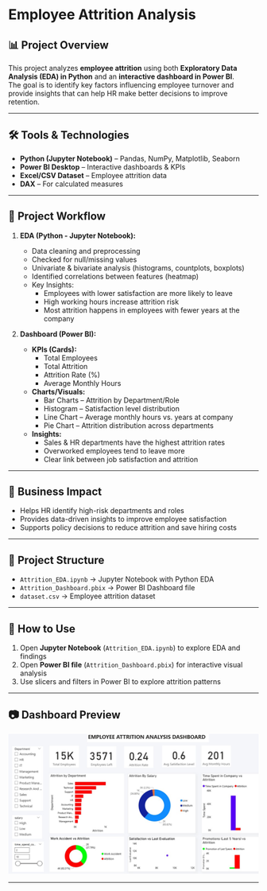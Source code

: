 # Employee Attrition Analysis

## 📊 Project Overview
This project analyzes **employee attrition** using both **Exploratory Data Analysis (EDA) in Python** and an **interactive dashboard in Power BI**.  
The goal is to identify key factors influencing employee turnover and provide insights that can help HR make better decisions to improve retention.

---

## 🛠 Tools & Technologies
- **Python (Jupyter Notebook)** – Pandas, NumPy, Matplotlib, Seaborn  
- **Power BI Desktop** – Interactive dashboards & KPIs  
- **Excel/CSV Dataset** – Employee attrition data  
- **DAX** – For calculated measures  

---

## 📌 Project Workflow
1. **EDA (Python - Jupyter Notebook):**
   - Data cleaning and preprocessing  
   - Checked for null/missing values  
   - Univariate & bivariate analysis (histograms, countplots, boxplots)  
   - Identified correlations between features (heatmap)  
   - Key Insights:
     - Employees with lower satisfaction are more likely to leave  
     - High working hours increase attrition risk  
     - Most attrition happens in employees with fewer years at the company  

2. **Dashboard (Power BI):**
   - **KPIs (Cards):**
     - Total Employees  
     - Total Attrition  
     - Attrition Rate (%)  
     - Average Monthly Hours  
   - **Charts/Visuals:**
     - Bar Charts – Attrition by Department/Role  
     - Histogram – Satisfaction level distribution  
     - Line Chart – Average monthly hours vs. years at company  
     - Pie Chart – Attrition distribution across departments  
   - **Insights:**
     - Sales & HR departments have the highest attrition rates  
     - Overworked employees tend to leave more  
     - Clear link between job satisfaction and attrition  

---

## 🎯 Business Impact
- Helps HR identify high-risk departments and roles  
- Provides data-driven insights to improve employee satisfaction  
- Supports policy decisions to reduce attrition and save hiring costs  

---

## 📂 Project Structure
- `Attrition_EDA.ipynb` → Jupyter Notebook with Python EDA  
- `Attrition_Dashboard.pbix` → Power BI Dashboard file  
- `dataset.csv` → Employee attrition dataset  

---

## 🚀 How to Use
1. Open **Jupyter Notebook** (`Attrition_EDA.ipynb`) to explore EDA and findings  
2. Open **Power BI file** (`Attrition_Dashboard.pbix`) for interactive visual analysis  
3. Use slicers and filters in Power BI to explore attrition patterns  

---

## 📷 Dashboard Preview
![Dashboard](Employee_Attrition_Analysis_Dashboard.jpg)


---


